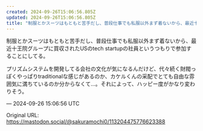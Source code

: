 ```yaml
---
created: 2024-09-26T15:06:56.805Z
updated: 2024-09-26T15:06:56.805Z
title: "制服とかスーツはもともと苦手だし、普段仕事でも私服以外まず着ないから、最近十王院グループに買収されたUSのtech startupの社員というつもりで参加するこ[...]"
---
```


<p>制服とかスーツはもともと苦手だし、普段仕事でも私服以外まず着ないから、最近十王院グループに買収されたUSのtech startupの社員というつもりで参加することにしてる。</p><p>プリズムシステムを開発してる会社の文化が気になるんだけど、代々続く財閥っぽくやっぱりtraditionalな感じがあるのか、カケルくんの采配でとても自由な雰囲気に満ちているのか分からなくて…。それによって、ハッピー度がかなり変わりそう。</p>

&mdash; 2024-09-26 15:06:56 UTC

Original URL: https://mastodon.social/@sakuramochi0/113204475776623388
